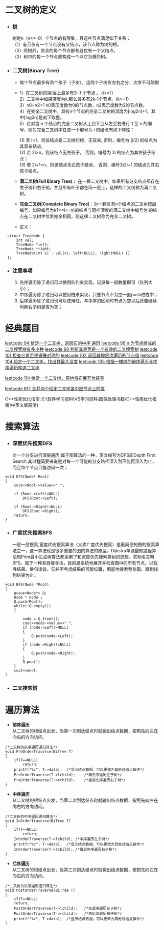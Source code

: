 # 二叉树的定义
- ### [树](https://www.jianshu.com/p/bf73c8d50dc2)
  树是n（n>=-0）个节点的有限集，且这些节点满足如下关系：  
 （1）有且仅有一个节点没有父结点，该节点称为树的根。  
 （2）除根外，其余的每个节点都有且仅有一个父结点。  
 （3）树中的每一个节点都构成一个以它为根的树。
- ### 二叉树(Binary Tree)
  - 每个节点最多有两个孩子（子树），这两个子树有左右之分，次序不可颠倒
  - 1）在二叉树的第i层上最多有2i-1 个节点 。（i>=1）  
    2）二叉树中如果深度为k,那么最多有2k-1个节点。(k>=1）  
    3）n0=n2+1 n0表示度数为0的节点数，n2表示度数为2的节点数。  
    4）在完全二叉树中，具有n个节点的完全二叉树的深度为[log2n]+1，其中[log2n]是向下取整。  
    5）若对含 n 个结点的完全二叉树从上到下且从左至右进行 1 至 n 的编号，则对完全二叉树中任意一个编号为 i 的结点有如下特性：

       (1) 若 i=1，则该结点是二叉树的根，无双亲, 否则，编号为 [i/2] 的结点为其双亲结点;  
       (2) 若 2i>n，则该结点无左孩子， 否则，编号为 2i 的结点为其左孩子结点；  
       (3) 若 2i+1>n，则该结点无右孩子结点， 否则，编号为2i+1 的结点为其右孩子结点。 
  - **满二叉树(Full Binary Tree)**： 在一棵二叉树中。如果所有分支结点都存在左子树和右子树，并且所有叶子都在同一层上，这样的二叉树称为满二叉树。
  - **完全二叉树(Complete Binary Tree)**：对一颗具有n个结点的二叉树按层编号，如果编号为i(1<=i<=n)的结点与同样深度的满二叉树中编号为i的结点在二叉树中位置完全相同，则这棵二叉树称为完全二叉树。
  - 定义： 
```
 struct TreeNode {
     int val;
     TreeNode *left;
     TreeNode *right;
     TreeNode(int x) : val(x), left(NULL), right(NULL) {}
 };
```
- ### 注意事项
  1. 先序遍历除了递归可以使用队列来实现，记录每一层数量即可（队列大小）；
  2. 中序遍历除了递归可以使用栈来实现，只要节点不为空一直push进栈中；
  3. 后序遍历除了递归也可以使用栈，与中序的区别时节点为空以后还要继续判断右子树是否为空；

# 经典题目
[leetcode 94 给定一个二叉树，返回它的中序 遍历](E:/English/GitHub_test/wal_destiny/leetcode/94-binary-tree-inorder-traversal.md)
[leetcode 96 n 为节点组成的二叉搜索树有多少种](E:/English/GitHub_test/wal_destiny/leetcode/96-unique-binary-search-trees.md)
[leetcode 98 判断其是否是一个有效的二叉搜索树](E:/English/GitHub_test/wal_destiny/leetcode/98-validate-binary-search-tree.md)
[leetcode 101 检查它是否是镜像对称的](E:/English/GitHub_test/wal_destiny/leetcode/101-symmetric-tree.md)
[leetcode 102 返回其按层次遍历的节点值](E:/English/GitHub_test/wal_destiny/leetcode/102-binary-tree-level-order-traversal.md)
[leetcode 104 给定一个二叉树，找出其最大深度](E:/English/GitHub_test/wal_destiny/leetcode/104-maximum-depth-of-binary-tree.md)
[leetcode 105 根据一棵树的前序遍历与中序遍历构造二叉树](E:/English/GitHub_test/wal_destiny/leetcode/105-construct-binary-tree-from-preorder-and-inorder-traversal.md)

[leetcode 114 给定一个二叉树，原地将它展开为链表](E:/English/GitHub_test/wal_destiny/leetcode/114-flatten-binary-tree-to-linked-list.md)

[leetcode 617 合并两个给定二叉树各对应节点上的值](E:/English/GitHub_test/wal_destiny/leetcode/617-Merge-Two-Binary-Trees.md)


C++性能优化指南:  E:\软件学习资料\VS学习资料\图像处理书籍\C++性能优化指南(中英文版高清)



# 搜索算法
- ### 深度优先搜索DFS
  对一个分支进行深层遍历,属于图算法的一种，英文缩写为DFS即Depth First Search.其过程简要来说是对每一个可能的分支路径深入到不能再深入为止，而且每个节点只能访问一次；
```
void DFS(Node* Root)
{
    cout<<Root->Value<<" ";

    if (Root->Left!=NULL)
        DFS(Root->Left);

    if (Root->Right!=NULL)
        DFS(Root->Right);
    return;
}
```
- ### 广度优先搜索BFS
  一层一层搜索,宽度优先搜索算法（又称广度优先搜索）是最简便的图的搜索算法之一，这一算法也是很多重要的图的算法的原型。Dijkstra单源最短路径算法和Prim最小生成树算法都采用了和宽度优先搜索类似的思想。其别名又叫BFS，属于一种盲目搜寻法，目的是系统地展开并检查图中的所有节点，以找寻结果。换句话说，它并不考虑结果的可能位置，彻底地搜索整张图，直到找到结果为止。
```
void BFS(Node *Root)
{
    queue<Node*> Q;
    Node * node ;
    Q.push(Root);
    while(!Q.empty())
    {

        node = Q.front();
        cout<<node->Value<<" ";
        if (node->Left!=NULL)
        {
            Q.push(node->Left);
        }
        if (node->Right!=NULL)
        {
            Q.push(node->Right);
        }
        Q.pop();
    }
    cout<<endl;
}
```
- ### 二叉搜索树
# 遍历算法
- **前序遍历**  
  从二叉树的根结点出发，当第一次到达结点时就输出结点数据，按照先向左在向右的方向访问。
```
/*二叉树的前序遍历递归算法*/
void PreOrderTraverse(BiTree T)
{
    if(T==NULL)
    	return;
    printf("%c", T->data);  /*显示结点数据，可以更改为其他对结点操作*/
    PreOrderTraverse(T->lchild);    /*再先序遍历左子树*/
    PreOrderTraverse(T->rchild);    /*最后先序遍历右子树*/
}
```
- **中序遍历**  
  从二叉树的根结点出发，当第二次到达结点时就输出结点数据，按照先向左在向右的方向访问。
```
/*二叉树的中序遍历递归算法*/
void InOrderTraverse(BiTree T)
{
    if(T==NULL)
    	return;
    InOrderTraverse(T->lchild); /*中序遍历左子树*/
    printf("%c", T->data);  /*显示结点数据，可以更改为其他对结点操作*/
    InOrderTraverse(T->rchild); /*最后中序遍历右子树*/
}
```
- **后序遍历**  
  从二叉树的根结点出发，当第三次到达结点时就输出结点数据，按照先向左在向右的方向访问。
```
/*二叉树的后序遍历递归算法*/
void PostOrderTraverse(BiTree T)
{
    if(T==NULL)
    return;
    PostOrderTraverse(T->lchild);   /*先后序遍历左子树*/
    PostOrderTraverse(T->rchild);   /*再后续遍历右子树*/
    printf("%c", T->data);  /*显示结点数据，可以更改为其他对结点操作*/
}
```


